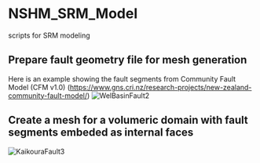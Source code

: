 # NSHM_SRM_Model
scripts for SRM modeling

## Prepare fault geometry file for mesh generation
Here is an example showing the fault segments from Community Fault Model (CFM v1.0) (https://www.gns.cri.nz/research-projects/new-zealand-community-fault-model/)
![WelBasinFault2](https://github.com/daisy20170101/NSHM_SRM_Model/assets/33549997/a3966874-c65e-4687-8ee7-e458a8be92b8)

## Create a mesh for a volumeric domain with fault segments embeded as internal faces
![KaikouraFault3](https://github.com/daisy20170101/NSHM_SRM_Model/assets/33549997/fdf35d47-750e-4490-b85b-c26d193bdc94)

